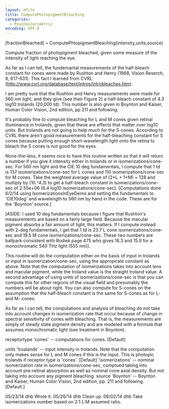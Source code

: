 ```yaml
---
layout: mfile
title: ComputePhotopigmentBleaching
categories:
  - PsychColorimetric
encoding: UTF-8
---
```


[fractionBleached] = ComputePhtopigmentBleaching(intensity,units,source)

Compute fraction of photopigment bleached, given some measure of
the intensity of light reaching the eye.

As far as I can tell, the fundemantal measurements of the half-bleach
constant for cones were made by Rushton and Henry (1968, Vision Reserch, 8, 617-631).
This fact I learned from CVRL (http://www.cvrl.org/database/text/intros/introbleaches.htm).

I am pretty sure that the Rushton and Henry measurements were made for 560 nm
light, and they give (see their Figure 2) a half-bleach constant of 4.3 log10 trolands (20,000 td).
This number is also given in Boynton and Kaiser, Human Color Vision, 2nd edition,
pp 211 and following.

It's probably fine to compute bleaching for L and M cones given retinal illuminance
in trolands, given that these are effects that matter over log10 units.  But trolands
are not going to help much for the S-cones.  According to CVRL there aren't good
measurements for the half-bleaching constant for S cones because putting enough short-wavelength
light onto the retina to bleach the S cones is not good for the eyes.

None-the-less, it seems nice to have this routine written so that it will return a number
if you give it intensity either in trolands or in isomerizations/cone-sec.  For 560 nm
light and the CIE 10 deg fundamentals, I compute that 1 td is 137 isomerizations/cone-sec
for L cones and 110 isomerizations/cone-sec for M cones.  Take the weighted average value
of (2\*L + 1\*M) = 128 and multiply by (10.^4.3) to get a half-bleach constant in
isomerizations/cone-sec of  2.55e+06 (6.4 log10 isomerizations/cone-sec).
[Computations done 6/2/14 using IsomerizationsInEyeDemo and setting the fundamentals to 'CIE10deg' and wavelength to 560 nm
by hand in the code.  These are for the 'Boynton' source.]

[ASIDE: I used 10 deg fundamentals because I figure that Rushton's measurements are based
on a fairly large field.  Because the macular pigment absorbs a fair amount of light,
this matters.  If I compute instead with 2-deg fundamentals, I get that 1 td is 23.7
L cone isomerizations/cone-sec and 19.5 M cone isomerizations/cone-sec.   These two
numbers are ballpark consistent with Rodiek page 475 who gives 18.3 and 15.9 for a
monochromatic 540 THz light (555 nm)].

This routine will do the computation either on the basis of input in trolands or input
in isomerization/cone-sec, using the appropirate constant as above.  Note that the
computation of isomerizations takes into account lens and macular pigment, while the
troland value is the straight troland value.  A second advantage of using units of
isomerizations/cone-sec is that you can compute this for other regions of the visual
field and presumably the numbers will be about right.  You can also compute for S-cones
on the assumption that the half-bleach constant is the same for S-cones as for L- and M-
cones.

As far as I can tell, the computations and analysis of bleaching do not take into account
changes in isomerization rate that occur because of change in spectral sensitivity of cones
with bleaching.  That is, the measurements are simply of steady state pigment density and are
modeled with a formula that assumes monochromatic light (see treatment in Boynton).

receptortype
  'cones'     -- computations for cones. [Default]

units
  'troalands' -- input intensity in trolands.  Note that the computation only makes
                 sense for L and M cones if this is the input.  This is photopic trolands
                 if receptor type is 'cones'. [Default]
  'isomerizations' -- nominal isomerization rate in isomerizations/cone-sec, comptued
                 taking into account pre-retinal absorption as well as nominal cone
                 axial density.  But not taking into account any pigment bleaching.
source
  'Boynton'  -- Boynton and Kaiser, Human Color Vision, 2nd edition,
                pp. 211 and following.  [Default.]

05/23/14 dhb  Wrote it.
05/26/14 dhb  Clean up.
06/02/14 dhb  Take isomerizations number based on 2:1 L:M assumed ratio.